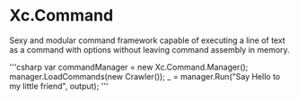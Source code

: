 # Xc.Command
Sexy and modular command framework capable of executing a line of text as a command with options without leaving command assembly in memory.

'''csharp
var commandManager = new Xc.Command.Manager();
manager.LoadCommands(new Crawler());
_ = manager.Run("Say Hello to my little friend", output);
'''
